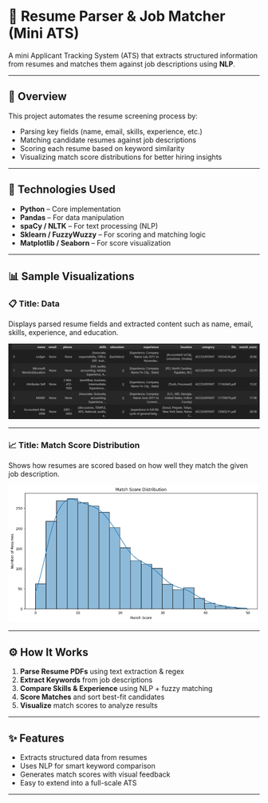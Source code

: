 # 📄 Resume Parser & Job Matcher (Mini ATS)

A mini Applicant Tracking System (ATS) that extracts structured information from resumes and matches them against job descriptions using **NLP**.

---

## 🚀 Overview

This project automates the resume screening process by:
- Parsing key fields (name, email, skills, experience, etc.)
- Matching candidate resumes against job descriptions
- Scoring each resume based on keyword similarity
- Visualizing match score distributions for better hiring insights

---

## 🧠 Technologies Used

- **Python** – Core implementation
- **Pandas** – For data manipulation
- **spaCy / NLTK** – For text processing (NLP)
- **Sklearn / FuzzyWuzzy** – For scoring and matching logic
- **Matplotlib / Seaborn** – For score visualization

---

## 📊 Sample Visualizations

### 📋 Title: Data

Displays parsed resume fields and extracted content such as name, email, skills, experience, and education.

![Resume Data Table](images/1.png)

---

### 📈 Title: Match Score Distribution

Shows how resumes are scored based on how well they match the given job description.

![Match Score Distribution](images/2.png)

---


## ⚙️ How It Works

1. **Parse Resume PDFs** using text extraction & regex
2. **Extract Keywords** from job descriptions
3. **Compare Skills & Experience** using NLP + fuzzy matching
4. **Score Matches** and sort best-fit candidates
5. **Visualize** match scores to analyze results

---

## ✨ Features

- Extracts structured data from resumes
- Uses NLP for smart keyword comparison
- Generates match scores with visual feedback
- Easy to extend into a full-scale ATS

---

